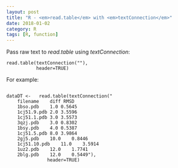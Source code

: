 ```yaml
---
layout: post
title: "R - <em>read.table</em> with <em>textConnection</em>"
date: 2018-01-02
category: R
tags: [R, function]
---
```


Pass raw text to <em>read.table</em> using <em>textConnection</em>:

```
read.table(textConnection(""),
           header=TRUE)

```

For example: 

```

dataDT <-	read.table(textConnection("
	filename    diff RMSD
	1bso.pdb    1.0 0.5645
	1cj51.9.pdb 2.0 3.5596
	1cj51.1.pdb 3.0 3.5573
	3qzj.pdb    3.0 0.8302
	1bsy.pdb    4.0 0.5387
	1cj51.5.pdb 8.0 3.9864
	2gj5.pdb    10.0    0.8446
	1cj51.10.pdb    11.0    3.5914
	1uz2.pdb    12.0    1.7741
	2blg.pdb    12.0    0.5449"),
		       header=TRUE)

```
